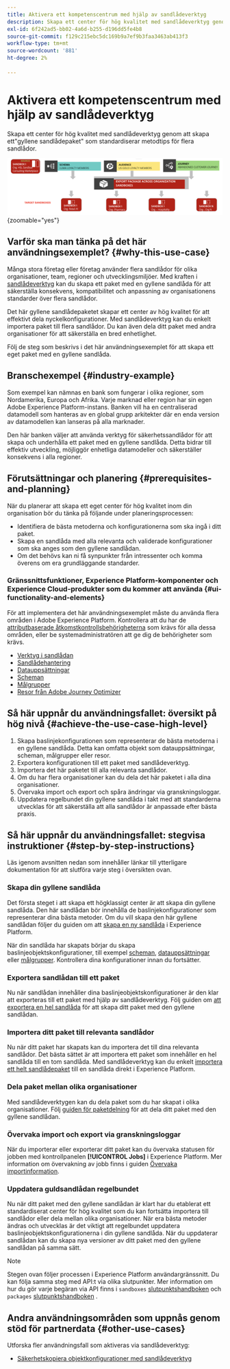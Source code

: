 ```yaml
---
title: Aktivera ett kompetenscentrum med hjälp av sandlådeverktyg
description: Skapa ett center för hög kvalitet med sandlådeverktyg genom att skapa ett"gyllene sandlådepaket" som standardiserar metodtips för flera sandlådor.
exl-id: 6f242ad5-bb02-4a6d-b255-d196dd5fe4b8
source-git-commit: f129c215ebc5dc169b9a7ef9b3faa3463ab413f3
workflow-type: tm+mt
source-wordcount: '881'
ht-degree: 2%

---
```


# Aktivera ett kompetenscentrum med hjälp av sandlådeverktyg

Skapa ett center för hög kvalitet med sandlådeverktyg genom att skapa ett&quot;gyllene sandlådepaket&quot; som standardiserar metodtips för flera sandlådor.

![Översikt över att exportera paket mellan olika organisationer](../images/use-cases/packages-across-orgs.png){zoomable="yes"}

## Varför ska man tänka på det här användningsexemplet? {#why-this-use-case}

Många stora företag eller företag använder flera sandlådor för olika organisationer, team, regioner och utvecklingsmiljöer. Med kraften i [sandlådeverktyg](../ui/sandbox-tooling.md) kan du skapa ett paket med en gyllene sandlåda för att säkerställa konsekvens, kompatibilitet och anpassning av organisationens standarder över flera sandlådor.

Det här gyllene sandlådepaketet skapar ett center av hög kvalitet för att effektivt dela nyckelkonfigurationer. Med sandlådeverktyg kan du enkelt importera paket till flera sandlådor. Du kan även dela ditt paket med andra organisationer för att säkerställa en bred enhetlighet.

Följ de steg som beskrivs i det här användningsexemplet för att skapa ett eget paket med en gyllene sandlåda.

## Branschexempel {#industry-example}

Som exempel kan nämnas en bank som fungerar i olika regioner, som Nordamerika, Europa och Afrika. Varje marknad eller region har sin egen Adobe Experience Platform-instans. Banken vill ha en centraliserad datamodell som hanteras av en global grupp arkitekter där en enda version av datamodellen kan lanseras på alla marknader.

Den här banken väljer att använda verktyg för säkerhetssandlådor för att skapa och underhålla ett paket med en gyllene sandlåda. Detta bidrar till effektiv utveckling, möjliggör enhetliga datamodeller och säkerställer konsekvens i alla regioner.

## Förutsättningar och planering {#prerequisites-and-planning}

När du planerar att skapa ett eget center för hög kvalitet inom din organisation bör du tänka på följande under planeringsprocessen:

- Identifiera de bästa metoderna och konfigurationerna som ska ingå i ditt paket.
- Skapa en sandlåda med alla relevanta och validerade konfigurationer som ska anges som den gyllene sandlådan.
- Om det behövs kan ni få synpunkter från intressenter och komma överens om era grundläggande standarder.

### Gränssnittsfunktioner, Experience Platform-komponenter och Experience Cloud-produkter som du kommer att använda {#ui-functionality-and-elements}

För att implementera det här användningsexemplet måste du använda flera områden i Adobe Experience Platform. Kontrollera att du har de [attributbaserade åtkomstkontrollsbehörigheterna](../../access-control/abac/overview.md) som krävs för alla dessa områden, eller be systemadministratören att ge dig de behörigheter som krävs.

- [Verktyg i sandlådan](../ui/sandbox-tooling.md)
- [Sandlådehantering](../ui/user-guide.md)
- [Datauppsättningar](../../catalog/datasets/overview.md)
- [Scheman](../../xdm//home.md)
- [Målgrupper](../../segmentation/home.md)
- [Resor från Adobe Journey Optimizer](https://experienceleague.adobe.com/en/docs/journey-optimizer/using/orchestrate-journeys/journey)

## Så här uppnår du användningsfallet: översikt på hög nivå {#achieve-the-use-case-high-level}

1. Skapa baslinjekonfigurationen som representerar de bästa metoderna i en gyllene sandlåda. Detta kan omfatta objekt som datauppsättningar, scheman, målgrupper eller resor.
2. Exportera konfigurationen till ett paket med sandlådeverktyg.
3. Importera det här paketet till alla relevanta sandlådor.
4. Om du har flera organisationer kan du dela det här paketet i alla dina organisationer.
5. Övervaka import och export och spåra ändringar via granskningsloggar.
6. Uppdatera regelbundet din gyllene sandlåda i takt med att standarderna utvecklas för att säkerställa att alla sandlådor är anpassade efter bästa praxis.

## Så här uppnår du användningsfallet: stegvisa instruktioner {#step-by-step-instructions}

Läs igenom avsnitten nedan som innehåller länkar till ytterligare dokumentation för att slutföra varje steg i översikten ovan.

### Skapa din gyllene sandlåda

Det första steget i att skapa ett högklassigt center är att skapa din gyllene sandlåda. Den här sandlådan bör innehålla de baslinjekonfigurationer som representerar dina bästa metoder. Om du vill skapa den här gyllene sandlådan följer du guiden om att [skapa en ny sandlåda](../ui/user-guide.md#create-a-new-sandbox) i Experience Platform.

När din sandlåda har skapats börjar du skapa baslinjeobjektskonfigurationer, till exempel [scheman](../../xdm/ui/resources/schemas.md#create-a-new-schema), [datauppsättningar](../../catalog/datasets/user-guide.md#create-a-dataset) eller [målgrupper](../../segmentation/ui/segment-builder.md). Kontrollera dina konfigurationer innan du fortsätter.

### Exportera sandlådan till ett paket

Nu när sandlådan innehåller dina baslinjeobjektskonfigurationer är den klar att exporteras till ett paket med hjälp av sandlådeverktyg. Följ guiden om [att exportera en hel sandlåda](../ui/sandbox-tooling.md#export-an-entire-sandbox) för att skapa ditt paket med den gyllene sandlådan.

### Importera ditt paket till relevanta sandlådor

Nu när ditt paket har skapats kan du importera det till dina relevanta sandlådor. Det bästa sättet är att importera ett paket som innehåller en hel sandlåda till en tom sandlåda. Med sandlådeverktyg kan du enkelt [importera ett helt sandlådepaket](../../sandboxes/ui/sandbox-tooling.md#import-the-entire-sandbox-package) till en sandlåda direkt i Experience Platform.

### Dela paket mellan olika organisationer

Med sandlådeverktygen kan du dela paket som du har skapat i olika organisationer. Följ [guiden för paketdelning](../../sandboxes/ui/sharing-packages-across-orgs.md) för att dela ditt paket med den gyllene sandlådan.

### Övervaka import och export via granskningsloggar

När du importerar eller exporterar ditt paket kan du övervaka statusen för jobben med kontrollpanelen **[!UICONTROL Jobs]** i Experience Platform. Mer information om övervakning av jobb finns i guiden [Övervaka importinformation](../../sandboxes/ui/sandbox-tooling.md#monitor-import-details).

### Uppdatera guldsandlådan regelbundet

Nu när ditt paket med den gyllene sandlådan är klart har du etablerat ett standardiserat center för hög kvalitet som du kan fortsätta importera till sandlådor eller dela mellan olika organisationer. När era bästa metoder ändras och utvecklas är det viktigt att regelbundet uppdatera baslinjeobjektskonfigurationerna i din gyllene sandlåda. När du uppdaterar sandlådan kan du skapa nya versioner av ditt paket med den gyllene sandlådan på samma sätt.

>[!NOTE]
>
> Stegen ovan följer processen i Experience Platform användargränssnitt. Du kan följa samma steg med API:t via olika slutpunkter. Mer information om hur du gör varje begäran via API finns i `sandboxes` [slutpunktshandboken](https://experienceleague.adobe.com/en/docs/experience-platform/sandbox/api/sandboxes#create) och `packages` [slutpunktshandboken](https://experienceleague.adobe.com/en/docs/experience-platform/sandbox/sandbox-tooling-api/packages) .

## Andra användningsområden som uppnås genom stöd för partnerdata {#other-use-cases}

Utforska fler användningsfall som aktiveras via sandlådeverktyg:

- [Säkerhetskopiera objektkonfigurationer med sandlådeverktyg](./backup-object-configuration.md)

